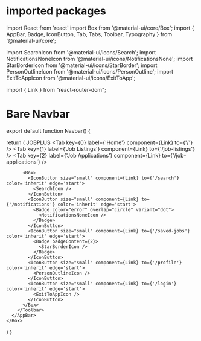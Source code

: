 # imported packages
import React from 'react'
import Box from '@material-ui/core/Box';
import { AppBar, Badge, IconButton, Tab, Tabs, Toolbar, Typography } from '@material-ui/core';

import SearchIcon from '@material-ui/icons/Search';
import NotificationsNoneIcon from '@material-ui/icons/NotificationsNone';
import StarBorderIcon from '@material-ui/icons/StarBorder';
import PersonOutlineIcon from '@material-ui/icons/PersonOutline';
import ExitToAppIcon from '@material-ui/icons/ExitToApp';

import { Link } from "react-router-dom";

# Bare Navbar
export default function Navbar() {

  return (
    <Box>
      <AppBar position="static">
        <Toolbar>
          <Typography component="h6">JOBPLUS</Typography>
          <Tabs>
            <Tab
              key={0}
              label={'Home'}
              component={Link}
              to={'/'}
            />
            <Tab
              key={1}
              label={'Job Listings'}
              component={Link}
              to={'/job-listings'}
            />
            <Tab
              key={2}
              label={'Job Applications'}
              component={Link}
              to={'/job-applications'}
            />
          </Tabs>

          <Box>
            <IconButton size="small" component={Link} to={'/search'} color='inherit' edge='start'>
              <SearchIcon />
            </IconButton>
            <IconButton size="small" component={Link} to={'/notifications'} color='inherit' edge='start'>
              <Badge color="error" overlap="circle" variant="dot">
                <NotificationsNoneIcon />
              </Badge>
            </IconButton>
            <IconButton size="small" component={Link} to={'/saved-jobs'} color='inherit' edge='start'>
              <Badge badgeContent={2}>
                <StarBorderIcon />
              </Badge>
            </IconButton>
            <IconButton size="small" component={Link} to={'/profile'} color='inherit' edge='start'>
              <PersonOutlineIcon />
            </IconButton>
            <IconButton size="small" component={Link} to={'/login'} color='inherit' edge='start'>
              <ExitToAppIcon />
            </IconButton>
          </Box>
        </Toolbar>
      </AppBar>
    </Box>
  )
}